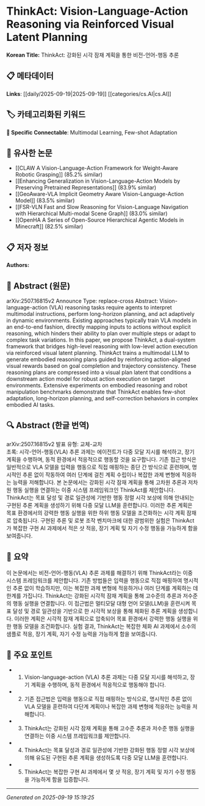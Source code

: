 
# ThinkAct: Vision-Language-Action Reasoning via Reinforced Visual Latent Planning

**Korean Title:** ThinkAct: 강화된 시각 잠재 계획을 통한 비전-언어-행동 추론

## 📋 메타데이터

**Links**: [[daily/2025-09-19|2025-09-19]] [[categories/cs.AI|cs.AI]]

## 🏷️ 카테고리화된 키워드
**🔗 Specific Connectable**: Multimodal Learning, Few-shot Adaptation

## 🔗 유사한 논문
- [[CLAW A Vision-Language-Action Framework for Weight-Aware Robotic Grasping]] (85.2% similar)
- [[Enhancing Generalization in Vision-Language-Action Models by Preserving Pretrained Representations]] (83.9% similar)
- [[GeoAware-VLA Implicit Geometry Aware Vision-Language-Action Model]] (83.5% similar)
- [[FSR-VLN Fast and Slow Reasoning for Vision-Language Navigation with Hierarchical Multi-modal Scene Graph]] (83.0% similar)
- [[OpenHA A Series of Open-Source Hierarchical Agentic Models in Minecraft]] (82.5% similar)

## 📋 저자 정보

**Authors:** 

## 📄 Abstract (원문)

arXiv:2507.16815v2 Announce Type: replace-cross 
Abstract: Vision-language-action (VLA) reasoning tasks require agents to interpret multimodal instructions, perform long-horizon planning, and act adaptively in dynamic environments. Existing approaches typically train VLA models in an end-to-end fashion, directly mapping inputs to actions without explicit reasoning, which hinders their ability to plan over multiple steps or adapt to complex task variations. In this paper, we propose ThinkAct, a dual-system framework that bridges high-level reasoning with low-level action execution via reinforced visual latent planning. ThinkAct trains a multimodal LLM to generate embodied reasoning plans guided by reinforcing action-aligned visual rewards based on goal completion and trajectory consistency. These reasoning plans are compressed into a visual plan latent that conditions a downstream action model for robust action execution on target environments. Extensive experiments on embodied reasoning and robot manipulation benchmarks demonstrate that ThinkAct enables few-shot adaptation, long-horizon planning, and self-correction behaviors in complex embodied AI tasks.

## 🔍 Abstract (한글 번역)

arXiv:2507.16815v2 발표 유형: 교체-교차  
초록: 시각-언어-행동(VLA) 추론 과제는 에이전트가 다중 모달 지시를 해석하고, 장기 계획을 수행하며, 동적 환경에서 적응적으로 행동할 것을 요구합니다. 기존 접근 방식은 일반적으로 VLA 모델을 입력을 행동으로 직접 매핑하는 종단 간 방식으로 훈련하며, 명시적인 추론 없이 작동하여 여러 단계에 걸친 계획 수립이나 복잡한 과제 변형에 적응하는 능력을 저해합니다. 본 논문에서는 강화된 시각 잠재 계획을 통해 고차원 추론과 저차원 행동 실행을 연결하는 이중 시스템 프레임워크인 ThinkAct를 제안합니다. ThinkAct는 목표 달성 및 경로 일관성에 기반한 행동 정렬 시각 보상에 의해 안내되는 구현된 추론 계획을 생성하기 위해 다중 모달 LLM을 훈련합니다. 이러한 추론 계획은 목표 환경에서의 강력한 행동 실행을 위한 하위 행동 모델을 조건화하는 시각 계획 잠재로 압축됩니다. 구현된 추론 및 로봇 조작 벤치마크에 대한 광범위한 실험은 ThinkAct가 복잡한 구현 AI 과제에서 적은 샷 적응, 장기 계획 및 자기 수정 행동을 가능하게 함을 보여줍니다.

## 📝 요약

이 논문에서는 비전-언어-행동(VLA) 추론 과제를 해결하기 위해 ThinkAct라는 이중 시스템 프레임워크를 제안합니다. 기존 방법들은 입력을 행동으로 직접 매핑하여 명시적인 추론 없이 학습하지만, 이는 복잡한 과제 변형에 적응하거나 여러 단계를 계획하는 데 한계를 가집니다. ThinkAct는 강화된 시각적 잠재 계획을 통해 고수준의 추론과 저수준의 행동 실행을 연결합니다. 이 접근법은 멀티모달 대형 언어 모델(LLM)을 훈련시켜 목표 달성 및 경로 일관성을 기반으로 한 시각적 보상을 통해 체화된 추론 계획을 생성합니다. 이러한 계획은 시각적 잠재 계획으로 압축되어 목표 환경에서 강력한 행동 실행을 위한 행동 모델을 조건화합니다. 실험 결과, ThinkAct는 복잡한 체화 AI 과제에서 소수의 샘플로 적응, 장기 계획, 자기 수정 능력을 가능하게 함을 보여줍니다.

## 🎯 주요 포인트

- 1. Vision-language-action (VLA) 추론 과제는 다중 모달 지시를 해석하고, 장기 계획을 수행하며, 동적 환경에서 적응적으로 행동해야 합니다.

- 2. 기존 접근법은 입력을 행동으로 직접 매핑하는 방식으로, 명시적인 추론 없이 VLA 모델을 훈련하여 다단계 계획이나 복잡한 과제 변형에 적응하는 능력을 저해합니다.

- 3. ThinkAct는 강화된 시각 잠재 계획을 통해 고수준 추론과 저수준 행동 실행을 연결하는 이중 시스템 프레임워크를 제안합니다.

- 4. ThinkAct는 목표 달성과 경로 일관성에 기반한 강화된 행동 정렬 시각 보상에 의해 유도된 구현된 추론 계획을 생성하도록 다중 모달 LLM을 훈련합니다.

- 5. ThinkAct는 복잡한 구현 AI 과제에서 몇 샷 적응, 장기 계획 및 자기 수정 행동을 가능하게 함을 입증합니다.

---

*Generated on 2025-09-19 15:19:25*